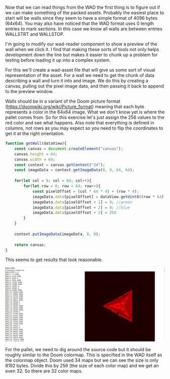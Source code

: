 Now that we can read things from the WAD the first thing is to figure out if we can make something of the packed assets.  Probably the easiest place to start will be walls since they seem to have a simple format of 4096 bytes (64x64).  You may also have noticed that the WAD format uses 0 length entries to mark sections.  In this case we know all walls are between entries WALLSTRT and WALLSTOP.

I'm going to modify our wad-reader component to show a preview of the wall when we click it.  I find that making these sorts of tools not only helps development down the line but makes it easier to chunk up a problem for testing before loading it up into a complex system.

For this we'll create a wad-asset file that will give us some sort of visual representation of the asset.  For a wall we need to get the chunk of data describing a wall and turn it into and image.  We do this by creating a canvas, pulling out the pixel image data, and then passing it back to append to the preview window.

Walls should be in a variant of the Doom picture format (https://doomwiki.org/wiki/Picture_format) meaning that each byte represents a color in the 64x64 image.  What we don't know yet is where the pallet comes from.  So for this exercise let's just assign the 256 values to the red color and see what happens.  Also note that everything is defined in columns, not rows as you may expect so you need to flip the coordinates to get it at the right orientation.

```js
function getWall(dataView){
	const canvas = document.createElement("canvas");
	canvas.height = 64;
	canvas.width = 64;
	const context = canvas.getContext("2d");
	const imageData = context.getImageData(0, 0, 64, 64);

	for(let col = 0; col < 64; col++){
		for(let row = 0; row < 64; row++){
			const pixelOffset = (col * 64 * 4) + (row * 4);
			imageData.data[pixelOffset] = dataView.getUint8((row * 64) + col); //red
			imageData.data[pixelOffset + 1] = 0; //green
			imageData.data[pixelOffset + 2] = 0; //blue
			imageData.data[pixelOffset + 3] = 255
		}
	}

	context.putImageData(imageData, 0, 0);

	return canvas;
}
```

This seems to get results that look reasonable.

![wall textures](reading-walls-1.png)

For the pallet, we need to dig around the source code but it should be roughly similar to the Doom colormap.  This is specified in the WAD itself as the colormap object. Doom used 34 maps but we can see the size is only 8192 bytes.  Divide this by 256 (the size of each color map) and we get an even 32.  So there are 32 color maps.